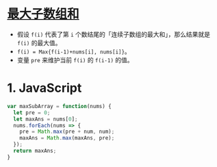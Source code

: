 # [最大子数组和](https://leetcode-cn.com/problems/maximum-subarray/)

- 假设 `f(i)` 代表了第 `i` 个数结尾的「连续子数组的最大和」，那么结果就是 `f(i)` 的最大值。
- `f(i) = Max{f(i-1)+nums[i], nums[i]}`。
- 变量 `pre` 来维护当前 `f(i)` 的 `f(i-1)` 的值。

# 1. JavaScript

```js
var maxSubArray = function(nums) {
  let pre = 0;
  let maxAns = nums[0];
  nums.forEach(nums => {
    pre = Math.max(pre + num, num);
    maxAns = Math.max(maxAns, pre);
  });
  return maxAns;
}
```